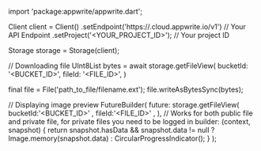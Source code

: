 import 'package:appwrite/appwrite.dart';

Client client = Client()
    .setEndpoint('https://<REGION>.cloud.appwrite.io/v1') // Your API Endpoint
    .setProject('<YOUR_PROJECT_ID>'); // Your project ID

Storage storage = Storage(client);

// Downloading file
UInt8List bytes = await storage.getFileView(
    bucketId: '<BUCKET_ID>',
    fileId: '<FILE_ID>',
)

final file = File('path_to_file/filename.ext');
file.writeAsBytesSync(bytes);

// Displaying image preview
FutureBuilder(
    future: storage.getFileView(
    bucketId:'<BUCKET_ID>' ,
    fileId:'<FILE_ID>' ,
), // Works for both public file and private file, for private files you need to be logged in
    builder: (context, snapshot) {
      return snapshot.hasData && snapshot.data != null
          ? Image.memory(snapshot.data)
          : CircularProgressIndicator();
    }
);
